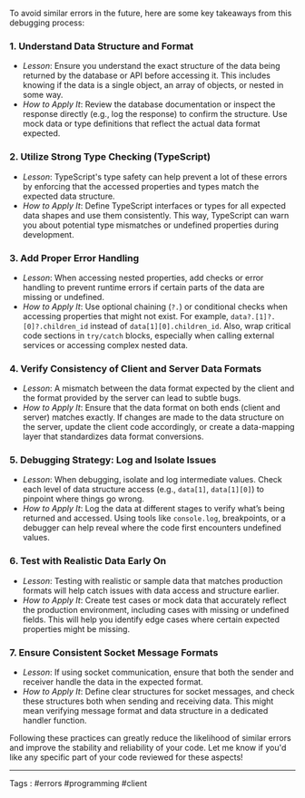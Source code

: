 To avoid similar errors in the future, here are some key takeaways from this debugging process:

### 1. **Understand Data Structure and Format**
   - *Lesson*: Ensure you understand the exact structure of the data being returned by the database or API before accessing it. This includes knowing if the data is a single object, an array of objects, or nested in some way.
   - *How to Apply It*: Review the database documentation or inspect the response directly (e.g., log the response) to confirm the structure. Use mock data or type definitions that reflect the actual data format expected.

### 2. **Utilize Strong Type Checking (TypeScript)**
   - *Lesson*: TypeScript's type safety can help prevent a lot of these errors by enforcing that the accessed properties and types match the expected data structure.
   - *How to Apply It*: Define TypeScript interfaces or types for all expected data shapes and use them consistently. This way, TypeScript can warn you about potential type mismatches or undefined properties during development.

### 3. **Add Proper Error Handling**
   - *Lesson*: When accessing nested properties, add checks or error handling to prevent runtime errors if certain parts of the data are missing or undefined.
   - *How to Apply It*: Use optional chaining (`?.`) or conditional checks when accessing properties that might not exist. For example, `data?.[1]?.[0]?.children_id` instead of `data[1][0].children_id`. Also, wrap critical code sections in `try/catch` blocks, especially when calling external services or accessing complex nested data.

### 4. **Verify Consistency of Client and Server Data Formats**
   - *Lesson*: A mismatch between the data format expected by the client and the format provided by the server can lead to subtle bugs.
   - *How to Apply It*: Ensure that the data format on both ends (client and server) matches exactly. If changes are made to the data structure on the server, update the client code accordingly, or create a data-mapping layer that standardizes data format conversions.

### 5. **Debugging Strategy: Log and Isolate Issues**
   - *Lesson*: When debugging, isolate and log intermediate values. Check each level of data structure access (e.g., `data[1]`, `data[1][0]`) to pinpoint where things go wrong.
   - *How to Apply It*: Log the data at different stages to verify what’s being returned and accessed. Using tools like `console.log`, breakpoints, or a debugger can help reveal where the code first encounters undefined values.

### 6. **Test with Realistic Data Early On**
   - *Lesson*: Testing with realistic or sample data that matches production formats will help catch issues with data access and structure earlier.
   - *How to Apply It*: Create test cases or mock data that accurately reflect the production environment, including cases with missing or undefined fields. This will help you identify edge cases where certain expected properties might be missing.

### 7. **Ensure Consistent Socket Message Formats**
   - *Lesson*: If using socket communication, ensure that both the sender and receiver handle the data in the expected format.
   - *How to Apply It*: Define clear structures for socket messages, and check these structures both when sending and receiving data. This might mean verifying message format and data structure in a dedicated handler function.

Following these practices can greatly reduce the likelihood of similar errors and improve the stability and reliability of your code. Let me know if you'd like any specific part of your code reviewed for these aspects!

____

Tags : #errors #programming #client